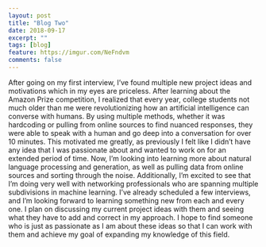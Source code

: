 ```yaml
---
layout: post
title: "Blog Two"
date: 2018-09-17
excerpt: ""
tags: [blog]
feature: https://imgur.com/NeFndvm
comments: false
---
```


After going on my first interview, I’ve found multiple new project ideas and motivations which in my eyes are priceless. After learning about the Amazon Prize competition, I realized that every year, college students not much older than me were revolutionizing how an artificial intelligence can converse with humans. By using multiple methods, whether it was hardcoding or pulling from online sources to find nuanced responses, they were able to speak with a human and go deep into a conversation for over 10 minutes. This motivated me greatly, as previously I felt like I didn’t have any idea that I was passionate about and wanted to work on for an extended period of time. Now, I’m looking into learning more about natural language processing and generation, as well as pulling data from online sources and sorting through the noise. Additionally, I’m excited to see that I’m doing very well with networking professionals who are spanning multiple subdivisions in machine learning. I’ve already scheduled a few interviews, and I’m looking forward to learning something new from each and every one. I plan on discussing my current project ideas with them and seeing what they have to add and correct in my approach. I hope to find someone who is just as passionate as I am about these ideas so that I can work with them and achieve my goal of expanding my knowledge of this field. 
